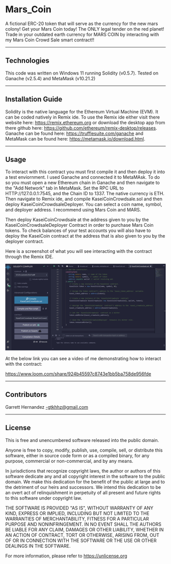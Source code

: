 # Mars_Coin

A fictional ERC-20 token that will serve as the currency for the new mars colony! Get your Mars Coin today! The ONLY legal tender on the red planet! Trade in your outdated earth currency for MARS COIN by interacting with my Mars Coin Crowd Sale smart contract!!

---

## Technologies

This code was written on Windows 11 running Solidity (v0.5.7). Tested on Ganache (v2.5.4) and MetaMask (v10.21.2)

---

## Installation Guide

Solidity is the native language for the Ethereum Virtual Machine (EVM). It can be coded natively in Remix ide. To use the Remix ide either visit there website here: <https://remix.ethereum.org> or download the desktop app from there github here: <https://github.com/ethereum/remix-desktop/releases>. Ganache can be found here: <https://trufflesuite.com/ganache> and MetaMask can be found here: <https://metamask.io/download.html>.

---

## Usage

To interact with this contract you must first compile it and then deploy it into a test enviornment. I used Ganache and connected it to MetaMAsk. To do so you must open a new Ethereum chain in Ganache and then navigate to the "Add Network" tab in MetaMask. Set the RPC URL to HTTP://127.0.0.1:7545, and the Chain ID to 1337. The native currency is ETH. Then navigate to Remix ide, and compile KaseiCoinCrowdsale.sol and then deploy KaseiCoinCrowdsaleDeployer. You can select a coin name, symbol, and deployer address. I recommend using Mars Coin and MARS.

Then deploy KaseiCoinCrowdsale at the address given to you by the KaseiCoinCrowdsaleDeployer Contract in order to purchase Mars Coin tokens. To check balances of your test accounts you will also have to deploy the KaseiCoin contract at the address that is also given to you by the deployer contract.

Here is a screenshot of what you will see interacting with the contract through the Remix IDE.

![contract_screenshot](images/KaseiCrowdsaleDeployer.png)

At the below link you can see a video of me demonstrating how to interact with the contract:

<https://www.loom.com/share/924b45597c8743e1bb5ba758de956fde>

---

## Contributors

Garrett Hernandez -gtkhhz@gmail.com

---

## License

This is free and unencumbered software released into the public domain.

Anyone is free to copy, modify, publish, use, compile, sell, or
distribute this software, either in source code form or as a compiled
binary, for any purpose, commercial or non-commercial, and by any
means.

In jurisdictions that recognize copyright laws, the author or authors
of this software dedicate any and all copyright interest in the
software to the public domain. We make this dedication for the benefit
of the public at large and to the detriment of our heirs and
successors. We intend this dedication to be an overt act of
relinquishment in perpetuity of all present and future rights to this
software under copyright law.

THE SOFTWARE IS PROVIDED "AS IS", WITHOUT WARRANTY OF ANY KIND,
EXPRESS OR IMPLIED, INCLUDING BUT NOT LIMITED TO THE WARRANTIES OF
MERCHANTABILITY, FITNESS FOR A PARTICULAR PURPOSE AND NONINFRINGEMENT.
IN NO EVENT SHALL THE AUTHORS BE LIABLE FOR ANY CLAIM, DAMAGES OR
OTHER LIABILITY, WHETHER IN AN ACTION OF CONTRACT, TORT OR OTHERWISE,
ARISING FROM, OUT OF OR IN CONNECTION WITH THE SOFTWARE OR THE USE OR
OTHER DEALINGS IN THE SOFTWARE.

For more information, please refer to <https://unlicense.org>
